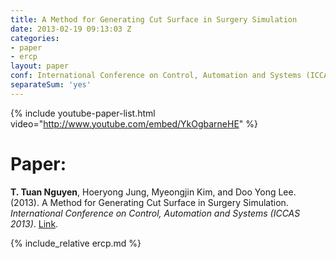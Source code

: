 ```yaml
---
title: A Method for Generating Cut Surface in Surgery Simulation
date: 2013-02-19 09:13:03 Z
categories:
- paper
- ercp
layout: paper
conf: International Conference on Control, Automation and Systems (ICCAS 2013)
separateSum: 'yes'
---
```


{% include youtube-paper-list.html video="http://www.youtube.com/embed/YkOgbarneHE" %}

<!--more-->

# Paper:

**T. Tuan Nguyen**, Hoeryong Jung, Myeongjin Kim, and Doo Yong Lee. (2013). A Method for Generating Cut Surface in Surgery Simulation. *International Conference on Control, Automation and Systems (ICCAS 2013)*. [Link][paper].

{% include_relative ercp.md %}

[paper]:http://ieeexplore.ieee.org/xpls/abs_all.jsp?arnumber=6703870
